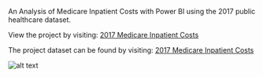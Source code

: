 An Analysis of Medicare Inpatient Costs with Power BI using the 2017 public healthcare dataset.

View the project by visiting: [2017 Medicare Inpatient Costs](https://app.powerbi.com/groups/me/reports/73a77e7b-0b93-4266-b91d-cd0bed9ea183/ReportSection/)

The project dataset can be found by visiting: [2017 Medicare Inpatient Costs](https://github.com/bonicapatterson/Power-BI/blob/main/2017%20Medicare%20Inpatient%20Costs%20Analysis/2017MedicareInpatientCostsDataset.xlsx/)


![alt text](https://i.imgur.com/W6cHJHG.png)
